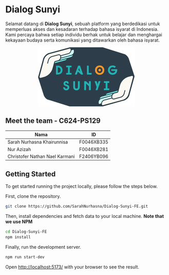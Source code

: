 # Dialog Sunyi

Selamat datang di **Dialog Sunyi**, sebuah platform yang berdedikasi untuk memperluas akses dan kesadaran terhadap bahasa isyarat di Indonesia. Kami percaya bahwa setiap individu berhak untuk belajar dan menghargai kekayaan budaya serta komunikasi yang ditawarkan oleh bahasa isyarat.

<div style="text-align: center;">
  <img src="public/logo-light-bg.png" alt="Logo-dialog-sunyi" width="300">
</div>

## Meet the team - C624-PS129

| Nama                           | ID         |
| ------------------------------ | ---------- |
| Sarah Nurhasna Khairunnisa     | F0046XB335 |
| Nur Azizah                     | F0046XB281 |
| Christofer Nathan Nael Karmani | F2406YB096 |

## Getting Started

To get started running the project locally, please follow the steps below.

First, clone the repository.

```bash
git clone https://github.com/SarahNurhasna/Dialog-Sunyi-FE.git
```

Then, install dependencies and fetch data to your local machine. **Note that we use NPM**

```bash
cd Dialog-Sunyi-FE
npm install
```

Finally, run the development server.

```bash
npm run start-dev
```

Open [http://localhost:5173/](http://localhost:5173/) with your browser to see the result.
